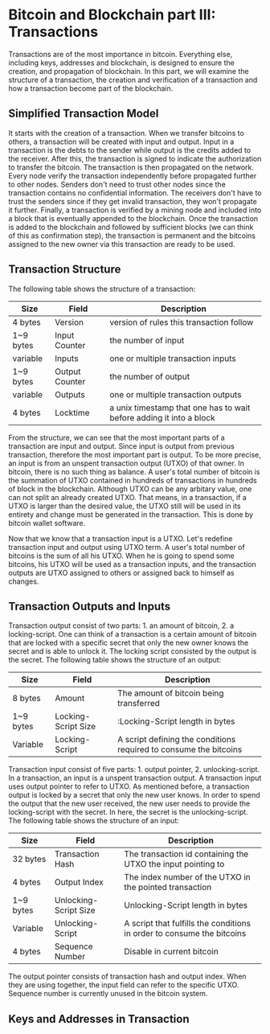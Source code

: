 # Bitcoin and Blockchain part III: Transactions

Transactions are of the most importance in bitcoin. Everything else, including keys, addresses and blockchain, is designed to ensure the creation, and propagation of blockchain. In this part, we will examine the structure of a transaction, the creation and verification of a transaction and how a transaction become part of the blockchain.

## Simplified Transaction Model
It starts with the creation of a transaction. When we transfer bitcoins to others, a transaction will be created with input and output. Input in a transaction is the debts to the sender while output is the credits added to the receiver. After this, the transaction is signed to indicate the authorization to transfer the bitcoin. The transaction is then propagated on the network. Every node verify the transaction independently before propagated further to other nodes. Senders don't need to trust other nodes since the transaction contains no confidential information. The receivers don't have to trust the senders since if they get invalid transaction, they won't propagate it further. Finally, a transaction is verified by a mining node and included into a block that is eventually appended to the blockchain. Once the transaction is added to the blockchain and followed by sufficient blocks (we can think of this as confirmation step), the transaction is permanent and the bitcoins assigned to the new owner via this transaction are ready to be used.

## Transaction Structure
The following table shows the structure of a transaction:

Size | Field | Description
---- | ----- | -----------
4 bytes | Version | version of rules this transaction follow
1~9 bytes | Input Counter | the number of input
variable | Inputs | one or multiple transaction inputs
1~9 bytes | Output Counter | the number of output
variable | Outputs | one or multiple transaction outputs
4 bytes | Locktime | a unix timestamp that one has to wait before adding it into a block

From the structure, we can see that the most important parts of a transaction are input and output. Since input is output from previous transaction, therefore the most important part is output. To be more precise, an input is from an unspent transaction output (UTXO) of that owner. In bitcoin, there is no such thing as balance. A user's total number of bitcoin is the summation of UTXO contained in hundreds of transactions in hundreds of block in the blockchain. Although UTXO can be any arbitary value, one can not split an already created UTXO. That means, in a transaction, if a UTXO is larger than the desired value, the UTXO still will be used in its entirety and change must be generated in the transaction. This is done by bitcoin wallet software. 

Now that we know that a transaction input is a UTXO. Let's redefine transaction input and output using UTXO term. A user's total number of bitcoins is the sum of all his UTXO. When he is going to spend some bitcoins, his UTXO will be used as a transaction inputs, and the transaction outputs are UTXO assigned to others or assigned back to himself as changes.

## Transaction Outputs and Inputs
Transaction output consist of two parts: 1. an amount of bitcoin, 2. a locking-script. One can think of a transaction is a certain amount of bitcoin that are locked with a specific secret that only the new owner knows the secret and is able to unlock it. The locking script consisted by the output is the secret. The following table shows the structure of an output:

Size | Field | Description
---- | ----- | -----------
8 bytes | Amount | The amount of bitcoin being transferred
1~9 bytes | Locking-Script Size | :Locking-Script length in bytes
Variable | Locking-Script | A script defining the conditions required to consume the bitcoins

Transaction input consist of five parts: 1. output pointer, 2. unlocking-script. In a transaction, an input is a unspent transaction output. A transaction input uses output pointer to refer to UTXO. As mentioned before, a transaction output is locked by a secret that only the new user knows. In order to spend the output that the new user received, the new user needs to provide the locking-script with the secret. In here, the secret is the unlocking-script. The following table shows the structure of an input:

Size | Field | Description
---- | ----- | -----------
32 bytes | Transaction Hash | The transaction id containing the UTXO the input pointing to
4 bytes | Output Index | The index number of the UTXO in the pointed transaction
1~9 bytes | Unlocking-Script Size | Unlocking-Script length in bytes
Variable | Unlocking-Script | A script that fulfills the conditions in order to consume the bitcoins
4 bytes | Sequence Number | Disable in current bitcoin

The output pointer consists of transaction hash and output index. When they are using together, the input field can refer to the specific UTXO. Sequence number is currently unused in the bitcoin system.

## Keys and Addresses in Transaction
